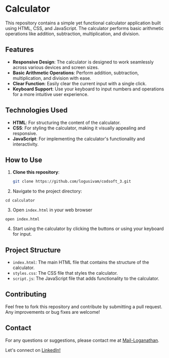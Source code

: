 # Calculator

This repository contains a simple yet functional calculator application built using HTML, CSS, and JavaScript. The calculator performs basic arithmetic operations like addition, subtraction, multiplication, and division.

## Features

- **Responsive Design**: The calculator is designed to work seamlessly across various devices and screen sizes.
- **Basic Arithmetic Operations**: Perform addition, subtraction, multiplication, and division with ease.
- **Clear Function**: Easily clear the current input with a single click.
- **Keyboard Support**: Use your keyboard to input numbers and operations for a more intuitive user experience.

## Technologies Used

- **HTML**: For structuring the content of the calculator.
- **CSS**: For styling the calculator, making it visually appealing and responsive.
- **JavaScript**: For implementing the calculator's functionality and interactivity.

## How to Use

1. **Clone this repository**:
   ```bash
   git clone https://github.com/logusivam/codsoft_3.git
   ```
2. Navigate to the project directory:
```
cd calculator
```
3. Open `index.html` in your web browser
```
open index.html
```
4. Start using the calculator by clicking the buttons or using your keyboard for input.

## Project Structure
- `index.html`: The main HTML file that contains the structure of the calculator.
- `styles.css`: The CSS file that styles the calculator.
- `script.js`: The JavaScript file that adds functionality to the calculator.

## Contributing
Feel free to fork this repository and contribute by submitting a pull request. Any improvements or bug fixes are welcome!

## Contact
For any questions or suggestions, please contact me at [Mail-Loganathan](logusivam26@gmail.com).

Let's connect on [LinkedIn!](https://www.linkedin.com/in/loganathan26/)
